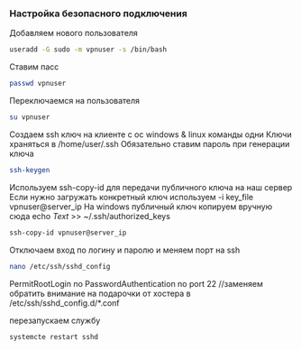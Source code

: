 ### Настройка безопасного подключения

Добавляем нового пользователя
```bash
useradd -G sudo -m vpnuser -s /bin/bash 
```
Ставим пасс
```bash
passwd vpnuser
```
Переключаемся на пользователя 
```bash
su vpnuser
```

Создаем ssh ключ на клиенте с ос windows & linux команды одни
Ключи храняться в /home/user/.ssh 
Обязательно ставим пароль при генерации ключа
```bash
ssh-keygen
```

Используем ssh-copy-id для передачи публичного ключа на наш сервер
Если нужно загружать конкретный ключ используем -i key_file vpnuser@server_ip
На windows публичный ключ копируем вручную сюда echo *Text* >> ~/.ssh/authorized_keys
```bash
ssh-copy-id vpnuser@server_ip 
```

Отключаем вход по логину и паролю и меняем порт на ssh
```bash
nano /etc/ssh/sshd_config
```

PermitRootLogin no
PasswordAuthentication no
port 22 //заменяем
обратить внимание на подарочки от хостера в  /etc/ssh/sshd_config.d/*.conf

перезапускаем службу
```bash
systemcte restart sshd
```
